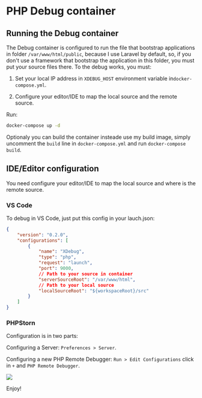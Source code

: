 
# PHP Debug container
## Running the Debug container

The Debug container is configured to run the file that bootstrap applications in folder `/var/www/html/public`, because I use Laravel by default, so, if you don't use a framework that bootstrap the application in this folder, you must put your source files there.
To the debug works, you must:

1) Set your local IP address in `XDEBUG_HOST` environment variable in`docker-compose.yml`.

2) Configure your editor/IDE to map the local source and the remote source.

Run:
```bash
docker-compose up -d
```

Optionaly you can build the container insteade use my build image, simply uncomment the `build` line in `docker-compose.yml` and run `docker-compose build`.

## IDE/Editor configuration

You need configure your editor/IDE to map the local source and where is the remote source.

### VS Code
To debug in VS Code, just put this config in your lauch.json:
```json
{
    "version": "0.2.0",
    "configurations": [
        {
            "name": "XDebug",
            "type": "php",
            "request": "launch",
            "port": 9000,
            // Path to your source in container
            "serverSourceRoot": "/var/www/html",
            // Path to your local source
            "localSourceRoot": "${workspaceRoot}/src"
        }
    ]
}
```

### PHPStorn
Configuration is in two parts:

Configuring a Server: `Preferences > Server`.

Configuring a new PHP Remote Debugger: `Run > Edit Configurations` click in `+` and `PHP Remote Debugger`.

![](http://imageshack.com/a/img923/2384/K56AWW.png)


Enjoy!
